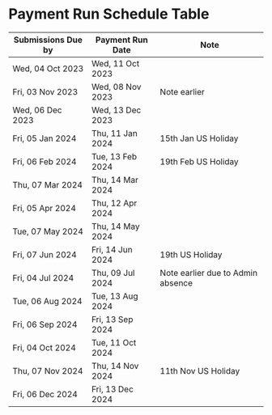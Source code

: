 # Payment Run Schedule Table

| Submissions Due by	| Payment Run Date	| Note |
| ------------------	| ----------------	| ---------------------- |
| Wed, 04 Oct 2023  | Wed, 11 Oct 2023  | |
| Fri, 03 Nov 2023  | Wed, 08 Nov 2023  | Note earlier |
| Wed, 06 Dec 2023  | Wed, 13 Dec 2023  | |
| Fri, 05 Jan 2024  | Thu, 11 Jan 2024  | 15th Jan US Holiday|
| Fri, 06 Feb 2024  | Tue, 13 Feb 2024  | 19th Feb US Holiday|
| Thu, 07 Mar 2024  | Thu, 14 Mar 2024  | |
| Fri, 05 Apr 2024  | Thu, 12 Apr 2024  | |
| Tue, 07 May 2024  | Thu, 14 May 2024  | |
| Fri, 07 Jun 2024  | Fri, 14 Jun 2024  | 19th US Holiday|
| Fri, 04 Jul 2024  | Thu, 09 Jul 2024  | Note earlier due to Admin absence|
| Tue, 06 Aug 2024  | Tue, 13 Aug 2024  | |
| Fri, 06 Sep 2024  | Fri, 13 Sep 2024  | |
| Fri, 04 Oct 2024  | Tue, 11 Oct 2024  | |
| Thu, 07 Nov 2024  | Thu, 14 Nov 2024  | 11th Nov US Holiday|
| Fri, 06 Dec 2024  | Fri, 13 Dec 2024  | |
